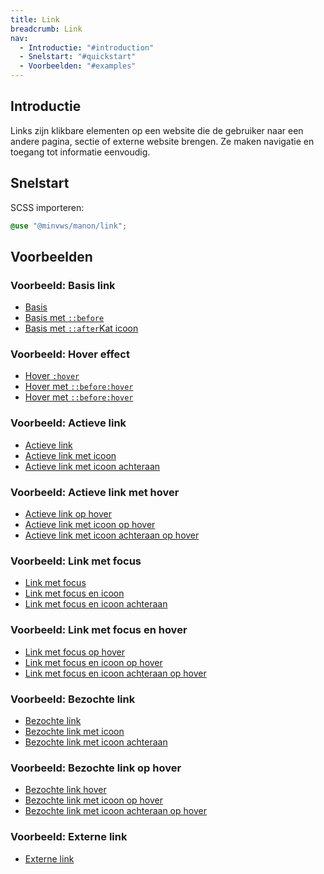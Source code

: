 ```yaml
---
title: Link
breadcrumb: Link
nav:
  - Introductie: "#introduction"
  - Snelstart: "#quickstart"
  - Voorbeelden: "#examples"
---
```


<h2 id="introduction">Introductie</h2>

Links zijn klikbare elementen op een website die de gebruiker naar een andere pagina, sectie of externe website brengen. Ze maken navigatie en toegang tot informatie eenvoudig.

<h2 id="quickstart">Snelstart</h2>

SCSS importeren:

```scss
@use "@minvws/manon/link";
```

<h2 id="examples">Voorbeelden</h2>

### Voorbeeld: Basis link

- <a href="link">Basis</a>
- <a href="link" class="icon icon-cat">Basis met <code>::before</code></a>
- <a href="link" class="icon-after icon-cat">Basis met
  <code>::after</code><span class="icon icon-cat">Kat icoon</span></a>

### Voorbeeld: Hover effect

- <a href="link" class="hover">Hover <code>:hover</code></a>
- <a href="link" class="hover icon icon-cat">Hover met
  <code>::before:hover</code></a>
- <a href="link" class="hover">Hover met <code>::before:hover</code>
  <span class="icon icon-cat"></span></a>

### Voorbeeld: Actieve link

- <a href="link" class="active">Actieve link</a>
- <a href="link" class="active icon icon-cat">Actieve link met icoon</a>
- <a href="link" class="active">Actieve link met icoon achteraan
  <span class="icon icon-cat"></span></a>

### Voorbeeld: Actieve link met hover

- <a href="link" class="active hover">Actieve link op hover</a>
- <a href="link" class="active hover icon icon-cat">Actieve link met icoon op
  hover</a>
- <a href="link" class="active hover">Actieve link met icoon achteraan op hover
  <span class="icon icon-cat"></span></a>

### Voorbeeld: Link met focus

- <a href="link" class="focus">Link met focus</a>
- <a href="link" class="focus icon icon-cat">Link met focus en icoon</a>
- <a href="link" class="focus">Link met focus en icoon achteraan
  <span class="icon icon-cat"></span></a>

### Voorbeeld: Link met focus en hover

- <a href="link" class="focus hover">Link met focus op hover</a>
- <a href="link" class="focus hover icon icon-cat">Link met focus en icoon op
  hover</a>
- <a href="link" class="focus hover">Link met focus en icoon achteraan op hover
  <span class="icon icon-cat"></span></a>

### Voorbeeld: Bezochte link

- <a href="link" class="visited">Bezochte link</a>
- <a href="link" class="visited icon icon-cat">Bezochte link met icoon</a>
- <a href="link" class="visited" >Bezochte link met icoon achteraan
  <span class="icon icon-cat"></span></a>

### Voorbeeld: Bezochte link op hover

- <a href="link" class="visited hover">Bezochte link hover</a>
- <a href="link" class="visited hover icon icon-cat">Bezochte link met icoon op
  hover</a>
- <a href="link" class="visited hover" >Bezochte link met icoon achteraan op
  hover <span class="icon icon-cat"></span></a>

### Voorbeeld: Externe link

- <a href="link" rel="external">Externe link</a>
